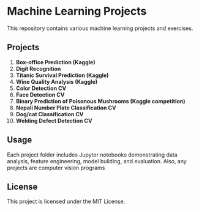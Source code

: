 # Machine Learning Projects
This repository contains various machine learning projects and exercises.

## Projects

1. **Box-office Prediction (Kaggle)**
2. **Digit Recognition**
3. **Titanic Survival Prediction (Kaggle)**
4. **Wine Quality Analysis (Kaggle)**
5. **Color Detection CV**
6. **Face Detection CV**
7. **Binary Prediction of Poisonous Mushrooms (Kaggle competition)**
8. **Nepali Number Plate Classification CV**
9. **Dog/cat Classification CV**
10. **Welding Defect Detection CV**
## Usage
Each project folder includes Jupyter notebooks demonstrating data analysis, feature engineering, model building, and evaluation.
Also, any projects are computer vision programs
## License
This project is licensed under the MIT License.